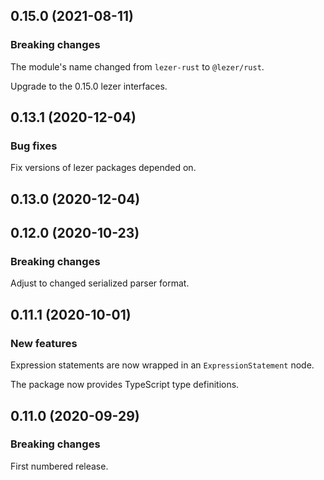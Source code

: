 ## 0.15.0 (2021-08-11)

### Breaking changes

The module's name changed from `lezer-rust` to `@lezer/rust`.

Upgrade to the 0.15.0 lezer interfaces.

## 0.13.1 (2020-12-04)

### Bug fixes

Fix versions of lezer packages depended on.

## 0.13.0 (2020-12-04)

## 0.12.0 (2020-10-23)

### Breaking changes

Adjust to changed serialized parser format.

## 0.11.1 (2020-10-01)

### New features

Expression statements are now wrapped in an `ExpressionStatement` node.

The package now provides TypeScript type definitions.

## 0.11.0 (2020-09-29)

### Breaking changes

First numbered release.
